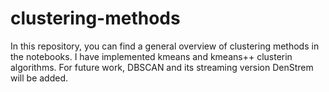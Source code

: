 # clustering-methods

In this repository, you can find a general overview of clustering methods in the notebooks. I have implemented kmeans and kmeans++ clusterin algorithms. For future work, DBSCAN and its streaming version DenStrem will be added.